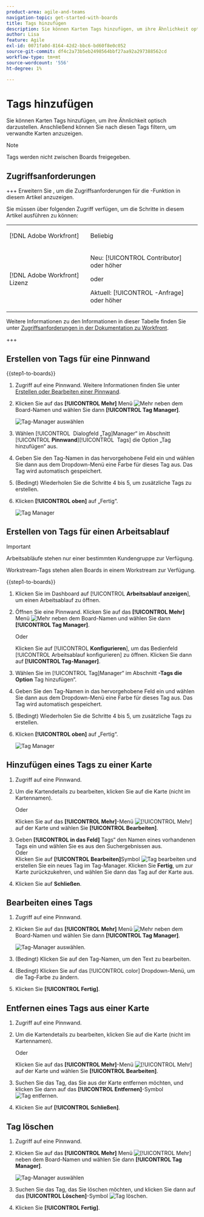 ```yaml
---
product-area: agile-and-teams
navigation-topic: get-started-with-boards
title: Tags hinzufügen
description: Sie können Karten Tags hinzufügen, um ihre Ähnlichkeit optisch darzustellen. Anschließend können Sie nach diesen Tags filtern, um verwandte Karten anzuzeigen.
author: Lisa
feature: Agile
exl-id: 0071fa0d-8164-42d2-bbc6-bd60f8e0c052
source-git-commit: df4c2a73b5eb2498564bbf27aa92a297388562cd
workflow-type: tm+mt
source-wordcount: '556'
ht-degree: 1%

---
```


# Tags hinzufügen

Sie können Karten Tags hinzufügen, um ihre Ähnlichkeit optisch darzustellen. Anschließend können Sie nach diesen Tags filtern, um verwandte Karten anzuzeigen.

>[!NOTE]
>
>Tags werden nicht zwischen Boards freigegeben.

## Zugriffsanforderungen

+++ Erweitern Sie , um die Zugriffsanforderungen für die -Funktion in diesem Artikel anzuzeigen.

Sie müssen über folgenden Zugriff verfügen, um die Schritte in diesem Artikel ausführen zu können:

<table style="table-layout:auto"> 
 <col> 
 <col> 
 <tbody> 
  <tr> 
   <td role="rowheader">[!DNL Adobe Workfront]</td> 
   <td> <p>Beliebig</p> </td> 
  </tr> 
  <tr> 
   <td role="rowheader">[!DNL Adobe Workfront] Lizenz</td> 
   <td> 
   <p>Neu: [!UICONTROL Contributor] oder höher</p> 
   <p>oder</p>
   <p>Aktuell: [!UICONTROL -Anfrage] oder höher</p>
   </td> 
  </tr> 
 </tbody> 
</table>

Weitere Informationen zu den Informationen in dieser Tabelle finden Sie unter [Zugriffsanforderungen in der Dokumentation zu Workfront](/help/quicksilver/administration-and-setup/add-users/access-levels-and-object-permissions/access-level-requirements-in-documentation.md).

+++

## Erstellen von Tags für eine Pinnwand

{{step1-to-boards}}

1. Zugriff auf eine Pinnwand. Weitere Informationen finden Sie unter [Erstellen oder Bearbeiten einer Pinnwand](../../agile/get-started-with-boards/create-edit-board.md).
1. Klicken Sie auf das **[!UICONTROL Mehr]** Menü ![Mehr](assets/more-icon-spectrum.png) neben dem Board-Namen und wählen Sie dann **[!UICONTROL Tag Manager]**.

   ![Tag-Manager auswählen](assets/boards-tagmanager-350x189.png)

1. Wählen [!UICONTROL &#x200B; Dialogfeld „Tag]Manager“ im Abschnitt [!UICONTROL **Pinnwand**][!UICONTROL &#x200B; Tags] die Option „Tag hinzufügen“ aus.
1. Geben Sie den Tag-Namen in das hervorgehobene Feld ein und wählen Sie dann aus dem Dropdown-Menü eine Farbe für dieses Tag aus. Das Tag wird automatisch gespeichert.
1. (Bedingt) Wiederholen Sie die Schritte 4 bis 5, um zusätzliche Tags zu erstellen.
1. Klicken **[!UICONTROL oben]** auf „Fertig“.

   ![Tag Manager](assets/tag-manager-2023.png)

## Erstellen von Tags für einen Arbeitsablauf

>[!IMPORTANT]
>
>Arbeitsabläufe stehen nur einer bestimmten Kundengruppe zur Verfügung.

Workstream-Tags stehen allen Boards in einem Workstream zur Verfügung.

{{step1-to-boards}}

1. Klicken Sie im Dashboard auf [!UICONTROL **Arbeitsablauf anzeigen**], um einen Arbeitsablauf zu öffnen.
1. Öffnen Sie eine Pinnwand. Klicken Sie auf das **[!UICONTROL Mehr]** Menü ![Mehr](assets/more-icon-spectrum.png) neben dem Board-Namen und wählen Sie dann **[!UICONTROL Tag Manager]**.

   Oder

   Klicken Sie auf [!UICONTROL **Konfigurieren**], um das Bedienfeld [!UICONTROL Arbeitsablauf konfigurieren] zu öffnen. Klicken Sie dann auf **[!UICONTROL Tag-Manager]**.

1. Wählen Sie im [!UICONTROL Tag]Manager“ im Abschnitt **-Tags die Option** Tag hinzufügen“.
1. Geben Sie den Tag-Namen in das hervorgehobene Feld ein und wählen Sie dann aus dem Dropdown-Menü eine Farbe für dieses Tag aus. Das Tag wird automatisch gespeichert.
1. (Bedingt) Wiederholen Sie die Schritte 4 bis 5, um zusätzliche Tags zu erstellen.
1. Klicken **[!UICONTROL oben]** auf „Fertig“.

   ![Tag Manager](assets/tag-manager-workstreams.png)

## Hinzufügen eines Tags zu einer Karte

1. Zugriff auf eine Pinnwand.
1. Um die Kartendetails zu bearbeiten, klicken Sie auf die Karte (nicht im Kartennamen).

   Oder

   Klicken Sie auf das **[!UICONTROL Mehr]**-Menü ![[!UICONTROL Mehr]](assets/more-icon-spectrum.png) auf der Karte und wählen Sie **[!UICONTROL Bearbeiten]**.

1. Geben **[!UICONTROL in das Feld]** Tags“ den Namen eines vorhandenen Tags ein und wählen Sie es aus den Suchergebnissen aus.\
   Oder\
   Klicken Sie auf **[!UICONTROL Bearbeiten]**&#x200B;Symbol ![Tag bearbeiten](assets/boards-edittag-30x29.png) und erstellen Sie ein neues Tag im Tag-Manager. Klicken Sie **Fertig**, um zur Karte zurückzukehren, und wählen Sie dann das Tag auf der Karte aus.
1. Klicken Sie auf **Schließen**.

## Bearbeiten eines Tags

1. Zugriff auf eine Pinnwand.
1. Klicken Sie auf das **[!UICONTROL Mehr]** Menü ![Mehr](assets/more-icon-spectrum.png) neben dem Board-Namen und wählen Sie dann **[!UICONTROL Tag Manager]**.

   ![Tag-Manager auswählen.](assets/boards-tagmanager-350x189.png)

1. (Bedingt) Klicken Sie auf den Tag-Namen, um den Text zu bearbeiten.
1. (Bedingt) Klicken Sie auf das [!UICONTROL color] Dropdown-Menü, um die Tag-Farbe zu ändern.
1. Klicken Sie **[!UICONTROL Fertig]**.

## Entfernen eines Tags aus einer Karte

1. Zugriff auf eine Pinnwand.
1. Um die Kartendetails zu bearbeiten, klicken Sie auf die Karte (nicht im Kartennamen).

   Oder

   Klicken Sie auf das **[!UICONTROL Mehr]**-Menü ![[!UICONTROL Mehr]](assets/more-icon-spectrum.png) auf der Karte und wählen Sie **[!UICONTROL Bearbeiten]**.

1. Suchen Sie das Tag, das Sie aus der Karte entfernen möchten, und klicken Sie dann auf das **[!UICONTROL Entfernen]**-Symbol ![Tag entfernen](assets/copy-of-boards-remove-30x23.png).
1. Klicken Sie auf **[!UICONTROL Schließen]**.

## Tag löschen

1. Zugriff auf eine Pinnwand.
1. Klicken Sie auf das **[!UICONTROL Mehr]** Menü ![[!UICONTROL Mehr]](assets/more-icon-spectrum.png) neben dem Board-Namen und wählen Sie dann **[!UICONTROL Tag Manager]**.

   ![Tag-Manager auswählen](assets/boards-tagmanager-350x189.png)

1. Suchen Sie das Tag, das Sie löschen möchten, und klicken Sie dann auf das **[!UICONTROL Löschen]**-Symbol ![Tag löschen](assets/copy-of-boards-delete-30x27.png).
1. Klicken Sie **[!UICONTROL Fertig]**.
